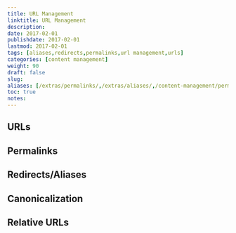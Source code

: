 ```yaml
---
title: URL Management
linktitle: URL Management
description:
date: 2017-02-01
publishdate: 2017-02-01
lastmod: 2017-02-01
tags: [aliases,redirects,permalinks,url management,urls]
categories: [content management]
weight: 90
draft: false
slug:
aliases: [/extras/permalinks/,/extras/aliases/,/content-management/permalinks-and-redirects/,/extras/urls/]
toc: true
notes:
---
```


## URLs

## Permalinks

## Redirects/Aliases

## Canonicalization

## Relative URLs